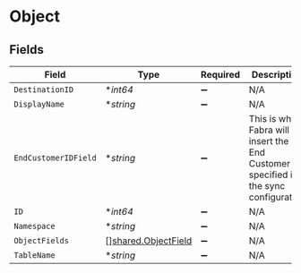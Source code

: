 # Object


## Fields

| Field                                                                                   | Type                                                                                    | Required                                                                                | Description                                                                             | Example                                                                                 |
| --------------------------------------------------------------------------------------- | --------------------------------------------------------------------------------------- | --------------------------------------------------------------------------------------- | --------------------------------------------------------------------------------------- | --------------------------------------------------------------------------------------- |
| `DestinationID`                                                                         | **int64*                                                                                | :heavy_minus_sign:                                                                      | N/A                                                                                     | 2                                                                                       |
| `DisplayName`                                                                           | **string*                                                                               | :heavy_minus_sign:                                                                      | N/A                                                                                     | BigQuery                                                                                |
| `EndCustomerIDField`                                                                    | **string*                                                                               | :heavy_minus_sign:                                                                      | This is where Fabra will insert the End Customer ID specified in the sync configuration | end_customer_id                                                                         |
| `ID`                                                                                    | **int64*                                                                                | :heavy_minus_sign:                                                                      | N/A                                                                                     | 10                                                                                      |
| `Namespace`                                                                             | **string*                                                                               | :heavy_minus_sign:                                                                      | N/A                                                                                     | bigquery_dataset                                                                        |
| `ObjectFields`                                                                          | [][shared.ObjectField](../../../pkg/models/shared/objectfield.md)                       | :heavy_minus_sign:                                                                      | N/A                                                                                     |                                                                                         |
| `TableName`                                                                             | **string*                                                                               | :heavy_minus_sign:                                                                      | N/A                                                                                     | events                                                                                  |